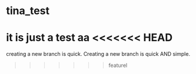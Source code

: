 # tina_test
it is just a test
aa
<<<<<<< HEAD
=======
creating a new branch is quick.
Creating a new branch is quick AND simple.
>>>>>>> featurel

